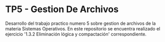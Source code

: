 # TP5 - Gestion De Archivos 
Desarrollo del trabajo practico numero 5 sobre gestion de archivos de la materia Sistemas Operativos.
En este repositorio se encuentra realizado el ejercicio '1.3.2 Eliminación lógica y compactación' correspondiente.
